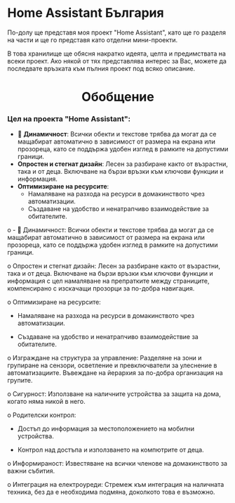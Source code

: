<h1>
Home Assistant България
</h1>

По-долу ще представя моя проект "Home Assistant", като ще го разделя на части и ще го представя като отделни мини-проекти.

В това хранилище ще обясня накратко идеята, целта и предимствата на всеки проект. Ако някой от тях представлява интерес за Вас, можете да последвате връзката към пълния проект под всяко описание.


<center><h1>Обобщение</h1></center>

### Цел на проекта "Home Assistant":



- 🔴 **Динамичност**: Всички обекти и текстове трябва да могат да се мащабират автоматично в зависимост от размера на екрана или прозореца, като се поддържа удобен изглед в рамките на допустими граници.
- **Опростен и стегнат дизайн**: Лесен за разбиране както от възрастни, така и от деца. Включване на бързи връзки към ключови функции и информация.
- **Оптимизиране на ресурсите**: 
    - Намаляване на разхода на ресурси в домакинството чрез автоматизации.
    - Създаване на удобство и ненатрапчиво взаимодействие за обитателите.


 o	- 🔴 Динамичност: Всички обекти и текстове трябва да могат да се мащабират автоматично в зависимост от размера на екрана или прозореца, като се поддържа удобен изглед в рамките на допустими граници.</style>

  o	Опростен и стегнат дизайн: Лесен за разбиране както от възрастни, така и от деца. Включване на бързи връзки към ключови функции и       информация с цел намаляване на препратките между страниците, компенсирано с изскачащи прозорци за по-добра навигация.

  o	Оптимизиране на ресурсите:
  
   -	Намаляване на разхода на ресурси в домакинството чрез автоматизации.
   
   -	Създаване на удобство и ненатрапчиво взаимодействие за обитателите.
     
  o	Изграждане на структура за управление: Разделяне на зони и групиране на сензори, осветление и превключватели за улеснение в автоматизациите. Въвеждане на йерархия за по-добра организация на групите.
  
  o	Сигурност: Използване на наличните устройства за защита на дома, когато няма никой в него.
  
  o	Родителски контрол:
  
   -	Достъп до информация за местоположението на мобилни устройства.
     
   -	Контрол над достъпа и използването на компютрите от деца.
     
  o	Информираност: Известяване на всички членове на домакинството за важни събития.
  
  o	Интеграция на електроуреди: Стремеж към интеграция на наличната техника, без да е необходима подмяна, доколкото това е възможно.
